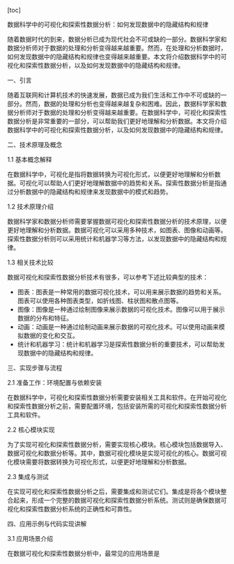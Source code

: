 
[toc]                    
                
                
数据科学中的可视化和探索性数据分析：如何发现数据中的隐藏结构和规律

随着数据时代的到来，数据分析已成为现代社会不可或缺的一部分。数据科学家和数据分析师对于数据的处理和分析变得越来越重要。然而，在处理和分析数据时，如何发现数据中的隐藏结构和规律也变得越来越重要。本文将介绍数据科学中的可视化和探索性数据分析，以及如何发现数据中的隐藏结构和规律。

一、引言

随着互联网和计算机技术的快速发展，数据已成为我们生活和工作中不可或缺的一部分。然而，数据的处理和分析也变得越来越复杂和困难。因此，数据科学家和数据分析师对于数据的处理和分析变得越来越重要。在数据科学中，可视化和探索性数据分析是非常重要的一部分，可以帮助我们更好地理解和分析数据。本文将介绍数据科学中的可视化和探索性数据分析，以及如何发现数据中的隐藏结构和规律。

二、技术原理及概念

1.1 基本概念解释

在数据科学中，可视化是指将数据转换为可视化形式，以便更好地理解和分析数据。可视化可以帮助人们更好地理解数据中的趋势和关系。探索性数据分析是指通过分析数据中的隐藏结构和规律来发现数据中的模式和趋势。

1.2 技术原理介绍

数据科学家和数据分析师需要掌握数据可视化和探索性数据分析的技术原理，以便更好地理解和分析数据。数据可视化可以采用多种技术，如图表、图像和动画等。探索性数据分析则可以采用统计和机器学习等方法，以发现数据中的隐藏结构和规律。

1.3 相关技术比较

数据可视化和探索性数据分析技术有很多，可以参考下述比较典型的技术：

- 图表：图表是一种常用的数据可视化技术，可以用来展示数据的趋势和关系。图表可以使用各种图表类型，如折线图、柱状图和散点图等。
- 图像：图像是一种通过绘制图像来展示数据的可视化技术。图像可以用于展示数据的分布和特征。
- 动画：动画是一种通过绘制动画来展示数据的可视化技术。可以使用动画来模拟数据的变化和交互。
- 统计和机器学习：统计和机器学习是探索性数据分析的重要技术，可以帮助发现数据中的隐藏结构和规律。

三、实现步骤与流程

2.1 准备工作：环境配置与依赖安装

在数据科学中，可视化和探索性数据分析需要安装相关工具和软件。在开始可视化和探索性数据分析之前，需要配置环境，包括安装所需的可视化和探索性数据分析工具和软件。

2.2 核心模块实现

为了实现可视化和探索性数据分析，需要实现核心模块。核心模块包括数据导入、数据可视化和数据分析等。其中，数据可视化模块是实现可视化的核心。数据可视化模块需要将数据转换为可视化形式，以便更好地理解和分析数据。

2.3 集成与测试

在实现可视化和探索性数据分析之后，需要集成和测试它们。集成是将各个模块整合起来，形成一个完整的数据可视化和探索性数据分析系统。测试则是确保数据可视化和探索性数据分析系统的正确性和可靠性。

四、应用示例与代码实现讲解

3.1 应用场景介绍

在数据可视化和探索性数据分析中，最常见的应用场景是

